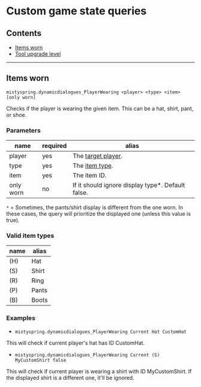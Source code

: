 # Custom game state queries
## Contents
* [Items worn](#items-worn)
* [Tool upgrade level](#tool-upgrades)

-------------

## Items worn
`mistyspring.dynamicdialogues_PlayerWearing <player> <type> <item> [only worn]`

  Checks if the player is wearing the given item. This can be a hat, shirt, pant, or shoe.

### Parameters
| name      | required | alias                                                                                            |
|-----------|----------|--------------------------------------------------------------------------------------------------|
| player    | yes      | The [target player](https://stardewvalleywiki.com/Modding:Game_state_queries#Target_player).     |
| type      | yes      | The [item type](https://stardewvalleywiki.com/Modding:Migrate_to_Stardew_Valley_1.6#Item_types). |
| item      | yes      | The item ID.                                                                                     |
| only worn | no       | If it should ignore display type\*. Default false.                                               |

`*` = Sometimes, the pants/shirt display is different from the one worn. In these cases, the query will prioritize the displayed one (unless this value is true).

### Valid item types

| name | alias |
|------|-------|
| (H)  | Hat   |
| (S)  | Shirt |
| (R)  | Ring  |
| (P)  | Pants |
| (B)  | Boots |

### Examples
 
- `mistyspring.dynamicdialogues_PlayerWearing Current Hat CustomHat` 

This will check if current player's hat has ID CustomHat.


- `mistyspring.dynamicdialogues_PlayerWearing Current (S) MyCustomShirt false`

This will check if current player is wearing a shirt with ID MyCustomShirt. If the displayed shirt is a different one, it'll be ignored.
